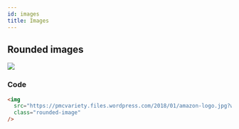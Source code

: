 ```yaml
---
id: images
title: Images
---
```


## Rounded images

<img src="https://pmcvariety.files.wordpress.com/2018/01/amazon-logo.jpg?w=1000" class="rounded-image">

### Code

```html
<img
  src="https://pmcvariety.files.wordpress.com/2018/01/amazon-logo.jpg?w=1000"
  class="rounded-image"
/>
```
